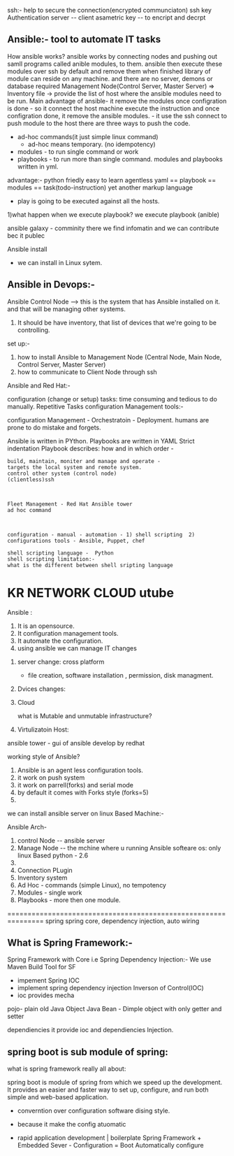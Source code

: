 ssh:- help to secure the connection(encrypted communciaton)
ssh key Authentication
server -- client
asametric key -- to encript and decrpt



Ansible:- tool to automate IT tasks
-------
How ansible works?
ansible works by connecting nodes and pushing out samll programs called anible modules, to them.
ansible then execute these modules over ssh by default and remove them when finished
library of module can reside on any machine.
and there are no server, demons or database required
Management Node(Control Server, Master Server) => 
Inventory file -> provide the list of host where the ansible modules need to be run.
Main advantage of ansible- it remove the modules once configration is  done
    - so it connect the host machine execute the instruction and once configration done, it remove the ansible modules.
    - it use the ssh connect to push module to the host
 there are three ways to push the code.
  - ad-hoc commands(it just simple linux command)
     - ad-hoc means temporary. (no idempotency)
  - modules - to run single command or work
  - playbooks - to run more than single command.
modules and playbooks written in yml.





advantage:-
python friedly
easy to learn
agentless
yaml == playbook == modules == task(todo-instruction)
yet another markup language
  - play is going to be executed against all the hosts.

1)what happen when we execute playbook?
  we execute playbook (anible)
  
ansible galaxy -  comminity there we find infomatin and we can contribute bec it publec   

Ansible install
- we can install in Linux sytem.

Ansible in Devops:-
-----------------
Ansible Control Node --> this is the system that has Ansible installed on it. and that will be managing other systems.
1) It should be have inventory, that list of devices that we're going to be controlling.




set up:-
1) how to install Ansible to Management Node (Central Node, Main Node, Control Server, Master Server)
2) how to communicate to Client Node through ssh 




Ansible and Red Hat:-

configuration (change or setup)
tasks:  time consuming and tedious to do manually. Repetitive Tasks
configuration Management tools:- 

configuration Management - Orchestratoin  - Deployment.
humans are prone to do mistake and forgets.

Ansible is written in PYthon.
Playbooks are written in YAML
Strict indentation
Playbook describes: how and in which order
    -
    
    build, maintain, moniter and manage and operate - 
    targets the local system and remote system.
    control other system (control node)
    (clientless)ssh
    
    
   
    Fleet Management - Red Hat Ansible tower
    ad hoc command 
    
    
    
    configuration - manual - automation - 1) shell scripting  2) configurations tools - Ansible, Puppet, chef
    
    shell scripting language -  Python
    shell scripting limitation:-  
    what is the different between shell sripting language
    
    
#  KR NETWORK CLOUD   utube
   Ansible : 
   1. It is an opensource.
   2. It configuration management tools.
   3. It automate the configuration.
   4. using ansible we can manage IT changes
 
 1) server change:  cross platform
     - file creation, software installation , permission, disk managment.

2) Dvices changes:
3) Cloud 

    what is  Mutable and unmutable infrastructure?
 4) Virtulizatoin Host:
    
ansible tower - gui of ansible develop by redhat

working  style of Ansible?
1) Ansible is an  agent less  configuration tools.
2) it work on push system
3) it work on parrell(forks) and serial mode
4) by default it comes with Forks style (forks=5)
5) 
we can install ansible server on linux Based Machine:-




Ansible Arch- 
1) control Node -- ansible server
2) Manage Node  -- the mchine where u running Ansible
softeare
  os: only linux Based
  python - 2.6
4) 
5) Connection PLugin
6) Inventory system
8) Ad Hoc - commands (simple Linux), no tempotency
9) Modules - single work
10) Playbooks - more then one module.

===============================================================
spring
spring core, 
dependency injection, auto wiring


What is Spring Framework:- 
----------------------------
Spring Framework with Core i.e Spring Dependency Injection:-
  We use Maven Build Tool for SF
  - impement Spring IOC
  - implement spring dependency injection
Inverson of Control(IOC)
- ioc provides mecha


pojo- plain old Java Object
Java Bean - Dimple object with only getter and setter



  
dependiencies
it provide ioc and dependiencies Injection.





spring boot is sub module of spring: 
----------------------------------
what is spring framework really all about: 



spring boot is module of spring from which we speed up the development.
It provides an easier and faster way to set up, configure, and run both simple and web-based application.
  - converntion over configuration software dising style.
  
  - because it make the config atuomatic
  - rapid application development | boilerplate
 Spring Framework + Embedded Sever  - Configuration = Boot
 Automatically configure
 
 
 
 
 
 
 
 
 
 








